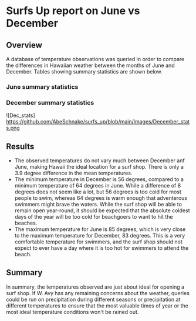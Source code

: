 # Surfs Up report on June vs December

## Overview
A database of temperature observations was queried in order to compare the differences in Hawaiian weather between the months of June and December. Tables showing summary statistics are shown below.

### June summary statistics

### December summary statistics

![Dec_stats] https://github.com/AbeSchnake/surfs_up/blob/main/Images/December_stats.png

## Results
* The observed temperatures do not vary much between December anf June, making Hawaii the ideal location for a surf shop. There is only a 3.9 degree difference in the mean temperatures.
* The minimum temperature in December is 56 degrees, compared to a minimum temperature of 64 degrees in June. While a difference of 8 degrees does not seem like a lot, but 56 degrees is too cold for most people to swim, whereas 64 degrees is warm enough that adventerous swimmers might brave the waters. While the surf shop will be able to remain open year-round, it should be expected that the absolute coldest days of the year will be too cold for beachgoers to want to hit the beaches.
* The maximum temperature for June is 85 degrees, which is very close to the maximum temperature for December, 83 degrees. This is a very comfortable temperature for swimmers, and the surf shop should not expect to ever have a day where it is too hot for swimmers to attend the beach.
## Summary
In summary, the temperatures observed are just about ideal for opening a surf shop. If W. Avy has any remaining concerns about the weather, queries could be run on precipitation during different seasons or precipitation at different temperatures to ensure that the most valuable times of year or the most ideal temperature conditions won't be rained out.
